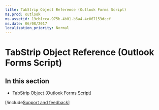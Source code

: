 ```yaml
---
title: TabStrip Object Reference (Outlook Forms Script)
ms.prod: outlook
ms.assetid: 19cb1cca-975b-4b01-b6a4-4c067153dccf
ms.date: 06/08/2017
localization_priority: Normal
---
```



# TabStrip Object Reference (Outlook Forms Script)

## In this section


-  [TabStrip Object (Outlook Forms Script)](Outlook.tabstrip.md)
    


[!include[Support and feedback](~/includes/feedback-boilerplate.md)]
